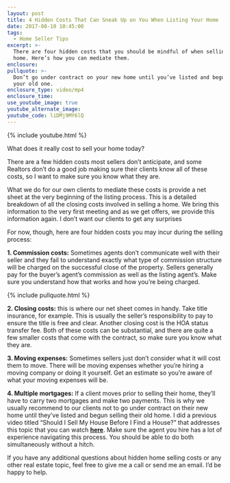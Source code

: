 ```yaml
---
layout: post
title: 4 Hidden Costs That Can Sneak Up on You When Listing Your Home
date: 2017-08-10 10:45:00
tags:
  - Home Seller Tips
excerpt: >-
  There are four hidden costs that you should be mindful of when selling your
  home. Here’s how you can mediate them.
enclosure:
pullquote: >-
  Don’t go under contract on your new home until you’ve listed and begun selling
  your old one.
enclosure_type: video/mp4
enclosure_time:
use_youtube_image: true
youtube_alternate_image:
youtube_code: liDMj9MY6lQ
---
```



{% include youtube.html %}

What does it really cost to sell your home today?

There are a few hidden costs most sellers don’t anticipate, and some Realtors don’t do a good job making sure their clients know all of these costs, so I want to make sure you know what they are.

What we do for our own clients to mediate these costs is provide a net sheet at the very beginning of the listing process. This is a detailed breakdown of all the closing costs involved in selling a home. We bring this information to the very first meeting and as we get offers, we provide this information again. I don’t want our clients to get any surprises

For now, though, here are four hidden costs you may incur during the selling process:

**1. Commission costs:** Sometimes agents don’t communicate well with their seller and they fail to understand exactly what type of commission structure will be charged on the successful close of the property. Sellers generally pay for the buyer’s agent’s commission as well as the listing agent’s. Make sure you understand how that works and how you’re being charged.

{% include pullquote.html %}

**2. Closing costs:** this is where our net sheet comes in handy. Take title insurance, for example. This is usually the seller’s responsibility to pay to ensure the title is free and clear. Another closing cost is the HOA status transfer fee. Both of these costs can be substantial, and there are quite a few smaller costs that come with the contract, so make sure you know what they are.

**3. Moving expenses:** Sometimes sellers just don’t consider what it will cost them to move. There will be moving expenses whether you’re hiring a moving company or doing it yourself. Get an estimate so you’re aware of what your moving expenses will be.

**4. Multiple mortgages:** If a client moves prior to selling their home, they’ll have to carry two mortgages and make two payments. This is why we usually recommend to our clients not to go under contract on their new home until they’ve listed and begun selling their old home. I did a previous video titled “Should I Sell My House Before I Find a House?” that addresses this topic that you can watch **[here](https://youtu.be/8N-P4tQaZyA)**. Make sure the agent you hire has a lot of experience navigating this process. You should be able to do both simultaneously without a hitch.

If you have any additional questions about hidden home selling costs or any other real estate topic, feel free to give me a call or send me an email. I’d be happy to help.